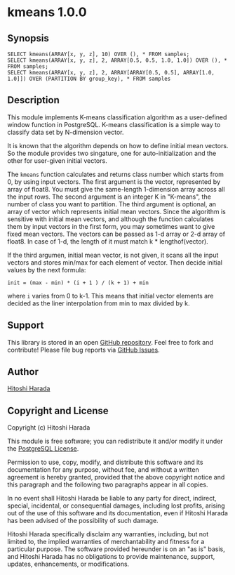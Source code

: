 kmeans 1.0.0
============

Synopsis
--------

    SELECT kmeans(ARRAY[x, y, z], 10) OVER (), * FROM samples;
    SELECT kmeans(ARRAY[x, y, z], 2, ARRAY[0.5, 0.5, 1.0, 1.0]) OVER (), * FROM samples;
    SELECT kmeans(ARRAY[x, y, z], 2, ARRAY[ARRAY[0.5, 0.5], ARRAY[1.0, 1.0]]) OVER (PARTITION BY group_key), * FROM samples

Description
-----------

This module implements K-means classification algorithm as a
user-defined window function in PostgreSQL. K-means classification
is a simple way to classify data set by N-dimension vector.

It is known that the algorithm depends on how to define
initial mean vectors. So the module provides two singature,
one for auto-initialization and the other for user-given
initial vectors.

The `kmeans` function calculates and returns class number which starts from
0, by using input vectors. The first argument is the vector, represented
by array of float8. You must give the same-length 1-dimension array across
all the input rows. The second argument is an integer K in "K-means", the
number of class you want to partition. The third argument is optional,
an array of vector which represents initial mean vectors. Since the
algorithm is sensitive with initial mean vectors, and although the function
calculates them by input vectors in the first form, you may sometimes want
to give fixed mean vectors. The vectors can be passed as 1-d array or 2-d
array of float8. In case of 1-d, the length of it must match k * lengthof(vector).

If the third argumen, initial mean vector, is not given, it scans
all the input vectors and stores min/max for each element of vector.
Then decide initial values by the next formula:

    init = (max - min) * (i + 1 ) / (k + 1) + min

where `i` varies from 0 to k-1. This means that initial vector elements
are decided as the liner interpolation from min to max divided by k.

Support
-------

This library is stored in an open [GitHub
repository](http://github.com/umitanuki/kmeans-postgresql).
Feel free to fork and contribute! Please file bug reports
via [GitHub Issues](http://github.com/umitanuki/kmeans-postgresql/issues/).

Author
------

[Hitoshi Harada](mailto:umi.tanuki@gmail.com)

Copyright and License
---------------------

Copyright (c) Hitoshi Harada

This module is free software; you can redistribute it and/or modify it under
the [PostgreSQL License](http://www.opensource.org/licenses/postgresql).

Permission to use, copy, modify, and distribute this software and its 
documentation for any purpose, without fee, and without a written agreement is
hereby granted, provided that the above copyright notice and this paragraph
and the following two paragraphs appear in all copies.

In no event shall Hitoshi Harada be liable to any party for direct,
indirect, special, incidental, or consequential damages, including
lost profits, arising out of the use of this software and its documentation,
even if Hitoshi Harada has been advised of the possibility of such damage.

Hitoshi Harada specifically disclaim any warranties,
including, but not limited to, the implied warranties of merchantability and 
fitness for a particular purpose. The software provided hereunder is on an "as 
is" basis, and Hitoshi Harada has no obligations to provide maintenance,
support, updates, enhancements, or modifications.


